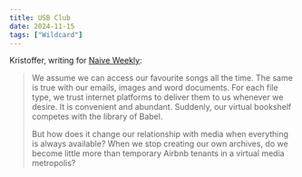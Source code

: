 ```yaml
---
title: USB Club
date: 2024-11-15
tags: ["Wildcard"]
---
```


Kristoffer, writing for [Naive Weekly](https://www.naiveweekly.com/p/yatu-espinosa-usb-club):

> We assume we can access our favourite songs all the time. The same is true with our emails, images and word documents. For each file type, we trust internet platforms to deliver them to us whenever we desire. It is convenient and abundant. Suddenly, our virtual bookshelf competes with the library of Babel.<!--x-->
>
> But how does it change our relationship with media when everything is always available? When we stop creating our own archives, do we become little more than temporary Airbnb tenants in a virtual media metropolis?
